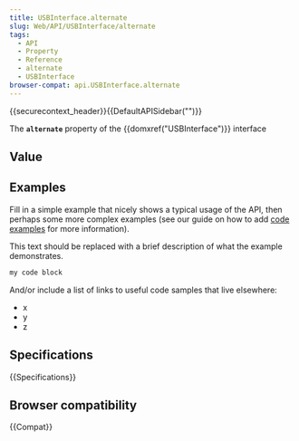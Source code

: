 ```yaml
---
title: USBInterface.alternate
slug: Web/API/USBInterface/alternate
tags:
  - API
  - Property
  - Reference
  - alternate
  - USBInterface
browser-compat: api.USBInterface.alternate
---
```

{{securecontext_header}}{{DefaultAPISidebar("")}}

The **`alternate`** property of the {{domxref("USBInterface")}} interface 

## Value



## Examples

Fill in a simple example that nicely shows a typical usage of the API, then perhaps some more complex examples (see our guide on how to add [code examples](/en-US/docs/MDN/Contribute/Structures/Code_examples) for more information).

This text should be replaced with a brief description of what the example demonstrates.

```js
my code block
```

And/or include a list of links to useful code samples that live elsewhere:

*   x
*   y
*   z

## Specifications

{{Specifications}}

## Browser compatibility

{{Compat}}


